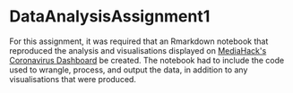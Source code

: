 # DataAnalysisAssignment1
For this assignment, it was required that an Rmarkdown notebook that reproduced the analysis and visualisations displayed on [MediaHack's Coronavirus Dashboard](https://mediahack.co.za/datastories/coronavirus/dashboard/) be created. The notebook had to include the code used to wrangle, process, and output the data, in addition to any visualisations that were produced.
